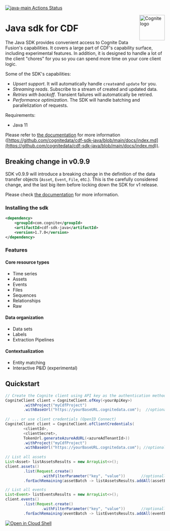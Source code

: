 [![java-main Actions Status](https://github.com/cognitedata/cdf-sdk-java/workflows/java-main/badge.svg)](https://github.com/cognitedata/cdf-sdk-java/actions)

<a href="https://cognite.com/">
    <img src="https://raw.githubusercontent.com/cognitedata/cognite-python-docs/master/img/cognite_logo.png" alt="Cognite logo" title="Cognite" align="right" height="80" />
</a>

# Java sdk for CDF

The Java SDK provides convenient access to Cognite Data Fusion's capabilities. It covers a large part of CDF's
capability surface, including experimental features. In addition, it is designed to handle a lot of the client "chores"
for you so you can spend more time on your core client logic.

Some of the SDK's capabilities:
- _Upsert support_. It will automatically handle `create`and `update` for you.
- _Streaming reads_. Subscribe to a stream of created and updated data.
- _Retries with backoff_. Transient failures will automatically be retried.
- _Performance optimization_. The SDK will handle batching and parallelization of requests.

Requirements:
- Java 11

Please refer to [the documentation](https://github.com/cognitedata/cdf-sdk-java/blob/main/docs/index.md) for more
information ([https://github.com/cognitedata/cdf-sdk-java/blob/main/docs/index.md](https://github.com/cognitedata/cdf-sdk-java/blob/main/docs/index.md)).
    
## Breaking change in v0.9.9

SDK v0.9.9 will introduce a breaking change in the definition of the data transfer objects 
(`Asset`, `Event`, `File`, etc.). This is the carefully considered change, and the last big item before locking down 
the SDK for v1 release.

Please check [the documentation](https://github.com/cognitedata/cdf-sdk-java/blob/main/docs/readAndWriteData.md#migrating-from-sdk-099) for more information. 

### Installing the sdk

```xml
<dependency>    
    <groupId>com.cognite</groupId>
    <artifactId>cdf-sdk-java</artifactId>
    <version>1.7.0</version>
</dependency>
```
    
### Features
#### Core resource types
- Time series
- Assets
- Events
- Files
- Sequences
- Relationships
- Raw

#### Data organization
- Data sets
- Labels
- Extraction Pipelines

#### Contextualization
- Entity matching
- Interactive P&ID (experimental)

## Quickstart
```java
// Create the Cognite client using API key as the authentication method
CogniteClient client = CogniteClient.ofKey(<yourApiKey>)
        .withProject("myCdfProject")
        .withBaseUrl("https://yourBaseURL.cognitedata.com");  //optional parameter
        
// ... or use client credentials (OpenID Connect)
CogniteClient client = CogniteClient.ofClientCredentials(
        <clientId>,
        <clientSecret>,
        TokenUrl.generateAzureAdURL(<azureAdTenantId>))
        .withProject("myCdfProject")
        .withBaseUrl("https://yourBaseURL.cognitedata.com"); //optional parameter     
        
// List all assets
List<Asset> listAssetsResults = new ArrayList<>();
client.assets()
        .list(Request.create()
                .withFilterParameter("key", "value"))       //optionally add filter parameters
        .forEachRemaining(assetBatch -> listAssetsResults.addAll(assetBatch));        //results are read in batches

// List all events
List<Event> listEventsResults = new ArrayList<>();
client.events()
        .list(Request.create()
                .withFilterParameter("key", "value"))       //optionally add filter parameters
        .forEachRemaining(eventBatch -> listEventsResults.addAll(eventBatch));        //results are read in batches

```


[![Open in Cloud Shell](http://gstatic.com/cloudssh/images/open-btn.svg)](https://console.cloud.google.com/cloudshell/editor?cloudshell_git_repo=https://github.com/cognitedata/cdf-sdk-java.git)
